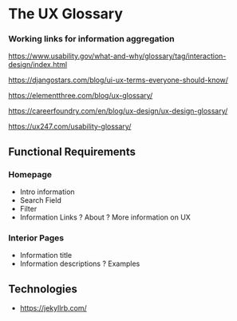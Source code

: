 # The UX Glossary


### Working links for information aggregation

https://www.usability.gov/what-and-why/glossary/tag/interaction-design/index.html

https://djangostars.com/blog/ui-ux-terms-everyone-should-know/

https://elementthree.com/blog/ux-glossary/

https://careerfoundry.com/en/blog/ux-design/ux-design-glossary/

https://ux247.com/usability-glossary/


## Functional Requirements

### Homepage
- Intro information
- Search Field
- Filter
- Information Links
? About
? More information on UX

### Interior Pages
- Information title
- Information descriptions
? Examples

## Technologies
- https://jekyllrb.com/
